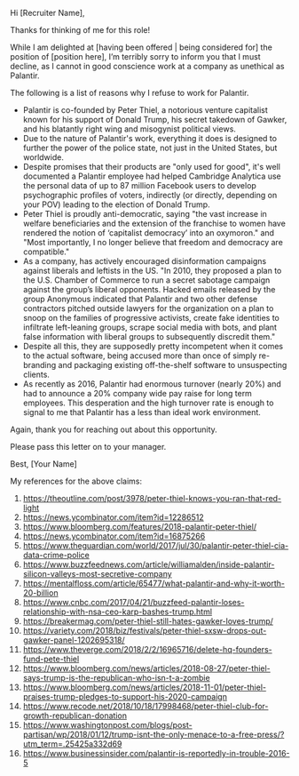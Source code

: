 Hi [Recruiter Name],

Thanks for thinking of me for this role!

While I am delighted at [having been offered | being considered for] the position of [position here], I’m terribly sorry to inform you that I must decline, as I cannot in good conscience work at a company as unethical as Palantir.

The following is a list of reasons why I refuse to work for Palantir.

- Palantir is co-founded by Peter Thiel, a notorious venture capitalist known for his support of Donald Trump, his secret takedown of Gawker, and his blatantly right wing and misogynist political views.
- Due to the nature of Palantir's work, everything it does is designed to further the power of the police state, not just in the United States, but worldwide.
- Despite promises that their products are "only used for good", it's well documented a Palantir employee had helped Cambridge Analytica use the personal data of up to 87 million Facebook users to develop psychographic profiles of voters, indirectly (or directly, depending on your POV) leading to the election of Donald Trump.
- Peter Thiel is proudly anti-democratic, saying "the vast increase in welfare beneficiaries and the extension of the franchise to women have rendered the notion of ‘capitalist democracy’ into an oxymoron." and "Most importantly, I no longer believe that freedom and democracy are compatible."
- As a company, has actively encouraged disinformation campaigns against liberals and leftists in the US. "In 2010, they proposed a plan to the U.S. Chamber of Commerce to run a secret sabotage campaign against the group’s liberal opponents. Hacked emails released by the group Anonymous indicated that Palantir and two other defense contractors pitched outside lawyers for the organization on a plan to snoop on the families of progressive activists, create fake identities to infiltrate left-leaning groups, scrape social media with bots, and plant false information with liberal groups to subsequently discredit them."
- Despite all this, they are supposedly pretty incompetent when it comes to the actual software, being accused more than once of simply re-branding and packaging existing off-the-shelf software to unsuspecting clients.
- As recently as 2016, Palantir had enormous turnover (nearly 20%) and had to announce a 20% company wide pay raise for long term employees. This desperation and the high turnover rate is enough to signal to me that Palantir has a less than ideal work environment.

Again, thank you for reaching out about this opportunity.

Please pass this letter on to your manager.

Best,
[Your Name]

My references for the above claims:
1. https://theoutline.com/post/3978/peter-thiel-knows-you-ran-that-red-light
2. https://news.ycombinator.com/item?id=12286512
3. https://www.bloomberg.com/features/2018-palantir-peter-thiel/
4. https://news.ycombinator.com/item?id=16875266
5. https://www.theguardian.com/world/2017/jul/30/palantir-peter-thiel-cia-data-crime-police
6. https://www.buzzfeednews.com/article/williamalden/inside-palantir-silicon-valleys-most-secretive-company
7. https://mentalfloss.com/article/65477/what-palantir-and-why-it-worth-20-billion
8. https://www.cnbc.com/2017/04/21/buzzfeed-palantir-loses-relationship-with-nsa-ceo-karp-bashes-trump.html
9. https://breakermag.com/peter-thiel-still-hates-gawker-loves-trump/
10. https://variety.com/2018/biz/festivals/peter-thiel-sxsw-drops-out-gawker-panel-1202695318/
11. https://www.theverge.com/2018/2/2/16965716/delete-hq-founders-fund-pete-thiel
12. https://www.bloomberg.com/news/articles/2018-08-27/peter-thiel-says-trump-is-the-republican-who-isn-t-a-zombie
13. https://www.bloomberg.com/news/articles/2018-11-01/peter-thiel-praises-trump-pledges-to-support-his-2020-campaign
14. https://www.recode.net/2018/10/18/17998468/peter-thiel-club-for-growth-republican-donation
15. https://www.washingtonpost.com/blogs/post-partisan/wp/2018/01/12/trump-isnt-the-only-menace-to-a-free-press/?utm_term=.25425a332d69
16. https://www.businessinsider.com/palantir-is-reportedly-in-trouble-2016-5
